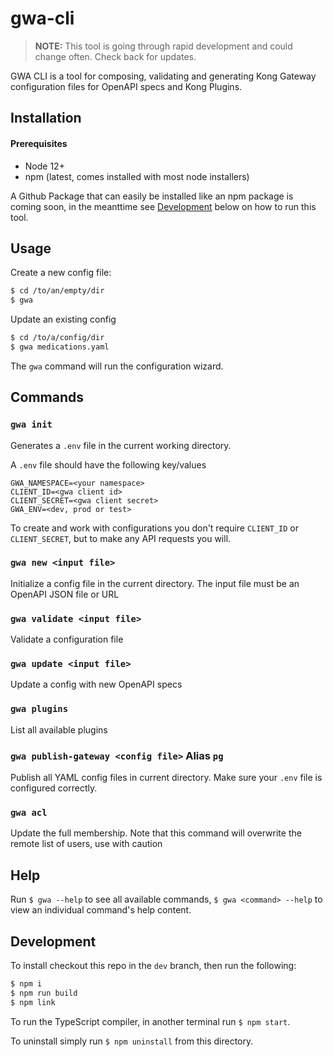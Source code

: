 # gwa-cli

> **NOTE:** This tool is going through rapid development and could change often. Check back for updates.

GWA CLI is a tool for composing, validating and generating Kong Gateway configuration files for OpenAPI specs and Kong Plugins.

## Installation

#### Prerequisites

- Node 12+
- npm (latest, comes installed with most node installers)

A Github Package that can easily be installed like an npm package is coming soon, in the meanttime see [Development](#development) below on how to run this tool.

## Usage

Create a new config file:

```bash
$ cd /to/an/empty/dir
$ gwa
```

Update an existing config

```bash
$ cd /to/a/config/dir
$ gwa medications.yaml
```

The `gwa` command will run the configuration wizard.

## Commands

### `gwa init`

Generates a `.env` file in the current working directory.

A `.env` file should have the following key/values

```
GWA_NAMESPACE=<your namespace>
CLIENT_ID=<gwa client id>
CLIENT_SECRET=<gwa client secret>
GWA_ENV=<dev, prod or test>
```

To create and work with configurations you don't require `CLIENT_ID` or `CLIENT_SECRET`, but to make any API requests you will.

### `gwa new <input file>`

Initialize a config file in the current directory. The input file must be an OpenAPI JSON file or URL

### `gwa validate <input file>`

Validate a configuration file

### `gwa update <input file>`

Update a config with new OpenAPI specs

### `gwa plugins`

List all available plugins

### `gwa publish-gateway <config file>` Alias `pg`

Publish all YAML config files in current directory. Make sure your `.env` file is configured correctly.

### `gwa acl`

Update the full membership. Note that this command will overwrite the remote list of users, use with caution

## Help

Run `$ gwa --help` to see all available commands, `$ gwa <command> --help` to view an individual command's help content.

## Development

To install checkout this repo in the `dev` branch, then run the following:

```bash
$ npm i
$ npm run build
$ npm link
```

To run the TypeScript compiler, in another terminal run `$ npm start`.

To uninstall simply run `$ npm uninstall` from this directory.
